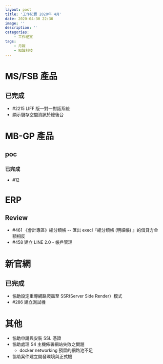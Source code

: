 ```yaml
---
layout: post
title: '工作紀實 2020年 4月'
date: 2020-04-30 22:30
image: ''
description: ''
categories:
    - 工作紀實
tags:
    - 月報
    - 知識科技
---
```


# MS/FSB 產品

## 已完成

* #2215 LIFF 版一對一對話系統
* 顯示儲存空間資訊於總後台

# MB-GP 產品

## poc

### 已完成

* #12

# ERP

## Review

* #461 《會計專區》總分類帳 -- 匯出 execl『總分類帳 (明細帳) 』的借貸方金額相反
* #458 建立 LINE 2.0 - 帳戶管理

# 新官網

## 已完成

* 協助設定重導網路爬蟲至 SSR(Server Side Render）模式
* #286 建立測試機

# 其他

* 協助申請與安裝 SSL 憑證
* 協助處理 S4 主機佈署網站失敗之問題
    + docker networking 預留的網路池不足
* 協助案件建立開發環境與正式機    
